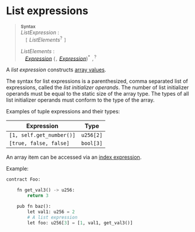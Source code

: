 # List expressions

> **<sup>Syntax</sup>**\
> _ListExpression_ :\
> &nbsp;&nbsp; `[` _ListElements_<sup>?</sup> `]`
>
> _ListElements_ :\
> &nbsp;&nbsp; [_Expression_] (`,` [_Expression_])<sup>*</sup> `,`<sup>?</sup>

A *list expression* constructs [array values].

The syntax for list expressions is a parenthesized, comma separated list of expressions, called the *list initializer operands*. The number of list initializer operands must be equal to the static size of the array type. The types of all list initializer operands must conform to the type of the array.

Examples of tuple expressions and their types:

| Expression           | Type         |
| -------------------- | ------------ |
| `[1, self.get_number()]`             |   `u256[2]`  |
| `[true, false, false]`         | `bool[3]` |

An array item can be accessed via an [index expression].

Example:

```python
contract Foo:

    fn get_val3() -> u256:
        return 3

    pub fn baz():
        let val1: u256 = 2
        # A list expression
        let foo: u256[3] = [1, val1, get_val3()]
```

[_Expression_]: expressions.md
[array values]: array_types.md
[index expression]: expr_index.md
